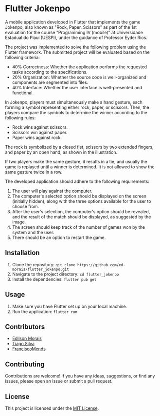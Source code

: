 # Flutter Jokenpo


A mobile application developed in Flutter that implements the game Jokenpo, also known as "Rock, Paper, Scissors" as part of the 1st evaluation for the course "Programming IV (mobile)" at Universidade Estadual do Piauí (UESPI), under the guidance of Professor Eyder Rios.

The project was implemented to solve the following problem using the Flutter framework. The submitted project will be evaluated based on the following criteria:
- 40% Correctness: Whether the application performs the requested tasks according to the specifications.
- 20% Organization: Whether the source code is well-organized and components are segmented into files.
- 40% Interface: Whether the user interface is well-presented and functional.


In Jokenpo, players must simultaneously make a hand gesture, each forming a symbol representing either rock, paper, or scissors. Then, the players compare the symbols to determine the winner according to the following rules:
- Rock wins against scissors.
- Scissors win against paper.
- Paper wins against rock.

The rock is symbolized by a closed fist, scissors by two extended fingers, and paper by an open hand, as shown in the illustration.

If two players make the same gesture, it results in a tie, and usually the game is replayed until a winner is determined. It is not allowed to show the same gesture twice in a row.

The developed application should adhere to the following requirements:
1. The user will play against the computer.
2. The computer's selected option should be displayed on the screen (initially hidden), along with the three options available for the user to choose from.
3. After the user's selection, the computer's option should be revealed, and the result of the match should be displayed, as suggested by the image.
4. The screen should keep track of the number of games won by the system and the user.
5. There should be an option to restart the game.

## Installation

1. Clone the repository: `git clone https://github.com/ed-morais/flutter_jokenpo.git`
2. Navigate to the project directory: `cd flutter_jokenpo`
3. Install the dependencies: `flutter pub get`

## Usage

1. Make sure you have Flutter set up on your local machine.
2. Run the application: `flutter run`

## Contributors

- [Edilson Morais](https://github.com/ed-morais)
- [Tiago Silva](https://github.com/TSCTiago)
- [FranciscoMends](https://github.com/FranciscoMends)


## Contributing

Contributions are welcome! If you have any ideas, suggestions, or find any issues, please open an issue or submit a pull request.

## License

This project is licensed under the [MIT License](LICENSE).
